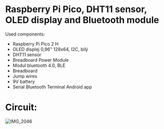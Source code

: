 # Raspberry Pi Pico, DHT11 sensor, OLED display and Bluetooth module

Used components:
- Raspberry Pi Pico 2 H
- OLED displej 0,96" 128x64, I2C, bílý 
- DHT11 sensor
- Breadboard Power Module
- Modul bluetooth 4.0, BLE
- Breadboard
- Jump wires
- 9V battery
- Serial Bluetooth Terminal Android app

# Circuit:
![IMG_2046](https://github.com/user-attachments/assets/26fcd69a-bc96-44fd-b38c-492429bbbe1c)
